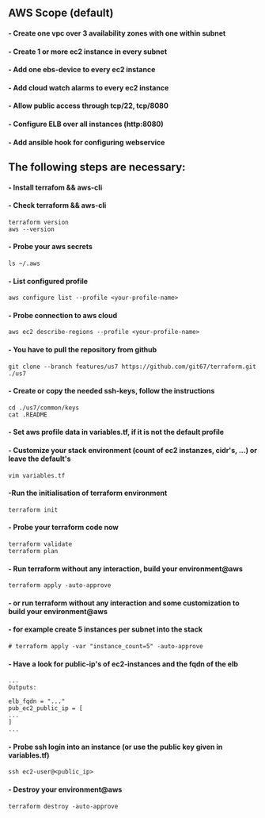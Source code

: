 ## AWS Scope (default)
#### - Create one vpc over 3 availability zones with one within subnet
#### - Create 1 or more ec2 instance in every subnet
#### - Add one ebs-device to every ec2 instance
#### - Add cloud watch alarms to every ec2 instance
#### - Allow public access through tcp/22, tcp/8080
#### - Configure ELB over all instances (http:8080)
#### - Add ansible hook for configuring webservice


## The following steps are necessary:
#### - Install terrafom && aws-cli 
#### - Check terraform && aws-cli

```
terraform version
aws --version
```

#### - Probe your aws secrets
```
ls ~/.aws
```

#### - List configured profile
```
aws configure list --profile <your-profile-name>
```

#### - Probe connection to aws cloud
```
aws ec2 describe-regions --profile <your-profile-name>
```

#### - You have to pull the repository from github
```
git clone --branch features/us7 https://github.com/git67/terraform.git ./us7
```

#### - Create or copy the needed ssh-keys, follow the instructions
```
cd ./us7/common/keys
cat .README
```

#### - Set aws profile data in variables.tf, if it is not the default profile
#### - Customize your stack environment (count of ec2 instanzes, cidr's, ...) or leave the default's
```
vim variables.tf
```

#### -Run the initialisation of terraform environment
```
terraform init
```

#### - Probe your terraform code now
```
terraform validate
terraform plan
```

#### - Run terraform without any interaction, build your environment@aws
```
terraform apply -auto-approve
```

#### - or run terraform without any interaction and some customization to build your environment@aws
#### - for example create 5 instances per subnet into the stack
```
# terraform apply -var "instance_count=5" -auto-approve
```

#### - Have a look for public-ip's of ec2-instances and the fqdn of the elb
```
...
Outputs:

elb_fqdn = "..."
pub_ec2_public_ip = [
...
]
...
```

#### - Probe ssh login into an instance (or use the public key given in variables.tf)
```
ssh ec2-user@<public_ip>
```


#### - Destroy your environment@aws
```
terraform destroy -auto-approve
```

